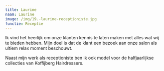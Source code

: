 ```yaml
---
title: Laurine
naam: Laurine
image: /img/19.-laurine-receptioniste.jpg
functie: Receptie
---
```


Ik vind het heerlijk om onze klanten kennis te laten maken met alles wat wij te bieden hebben. Mijn doel is dat de klant een bezoek aan onze salon als ultiem relax moment beschouwt.

Naast mijn werk als receptioniste ben ik ook model voor de halfjaarlijkse collecties van Koffijberg Hairdressers.
